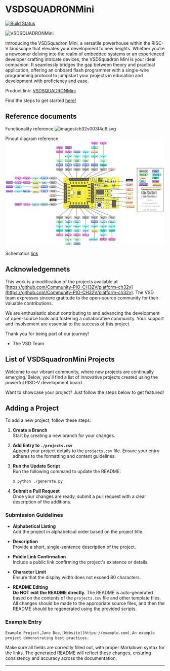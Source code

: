 # VSDSQUADRONMini

[![Build Status](https://github.com/vsdip/vsdsquadron_pio/actions/workflows/main.yml/badge.svg)](https://github.com/vsdip/vsdsquadron_pio/actions)

![VSDSQUADRONMini](images/SquadronMini_2A.png)

Introducing the VSDSquadron Mini, a versatile powerhouse within the RISC-V landscape that elevates your development to new heights. Whether you’re a newcomer delving into the realm of embedded systems or an experienced developer crafting intricate devices, the VSDSquadron Mini is your ideal companion. It seamlessly bridges the gap between theory and practical application, offering an onboard flash programmer with a single-wire programming protocol to jumpstart your projects in education and development with proficiency and ease.

Product link: [VSDSQUADRONMini](https://www.vlsisystemdesign.com/vsdsquadronmini/)

Find the steps to get started [here!](https://github.com/vsdip/vsdsquadron_pio/blob/main/install.md)

## Reference documents

Functionality reference
![images/ch32v003f4u6.svg](images/ch32v003f4u6.svg)

Pinout diagram reference
![VSDSQUADRON Mini Pin out.png](images/VSDSquadronMini_pinout.png)

Schematics [link](docs/VSDSquadronMini_2A_Schematic.pdf)

## Acknowledgemnets

This work is a modification of the projects available at [https://github.com/Community-PIO-CH32V/platform-ch32v](https://github.com/Community-PIO-CH32V/platform-ch32v). The VSD team expresses sincere gratitude to the open-source community for their valuable contributions.

We are enthusiastic about contributing to and advancing the development of open-source tools and fostering a collaborative community. Your support and involvement are essential to the success of this project.

Thank you for being part of our journey!

- The VSD Team

## List of VSDSquadronMini Projects

Welcome to our vibrant community, where new projects are continually emerging. Below, you'll find a list of innovative projects created using the powerful RISC-V development board.

Want to showcase your project? Just follow the steps below to get featured!

## Adding a Project

To add a new project, follow these steps:

1. **Create a Branch**  
   Start by creating a new branch for your changes.

2. **Add Entry to `./projects.csv`**  
   Append your project details to the `projects.csv` file. Ensure your entry adheres to the formatting and content guidelines.

3. **Run the Update Script**  
   Run the following command to update the README:
   ```sh
   $ python ./generate.py
   ```

4. **Submit a Pull Request**  
   Once your changes are ready, submit a pull request with a clear description of the additions.

### Submission Guidelines

- **Alphabetical Listing**  
  Add the project in alphabetical order based on the project title.

- **Description**  
  Provide a short, single-sentence description of the project.

- **Public Link Confirmation**  
  Include a public link confirming the project's existence or details.

- **Character Limit**  
  Ensure that the display width does not exceed 80 characters.

- **README Editing**  
  **Do NOT edit the README directly.** The README is auto-generated based on the contents of the `projects.csv` file and other template files. All changes should be made to the appropriate source files, and then the README should be regenerated using the provided scripts.

### Example Entry

```
Example Project,Jane Doe,[Website](https://example.com),An example project demonstrating best practices.
```

Make sure all fields are correctly filled out, with proper Markdown syntax for the links. The generated README will reflect these changes, ensuring consistency and accuracy across the documentation.

--- 

